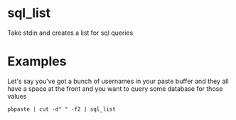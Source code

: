 # sql_list
Take stdin and creates a list for sql queries

# Examples
Let's say you've got a bunch of usernames in your paste buffer and they all have a space at the front and you want to query some database for those values

```
pbpaste | cut -d" " -f2 | sql_list
```
